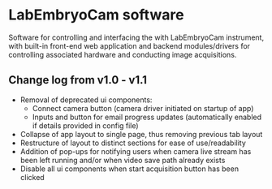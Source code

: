 # LabEmbryoCam software 

Software for controlling and interfacing the with LabEmbryoCam instrument, with built-in front-end web application and backend modules/drivers for controlling associated hardware and conducting image acquisitions. 

## Change log from v1.0 - v1.1

- Removal of deprecated ui components:
	- Connect camera button (camera driver initiated on startup of app)
	- Inputs and button for email progress updates (automatically enabled if details provided in config file)
- Collapse of app layout to single page, thus removing previous tab layout
- Restructure of layout to distinct sections for ease of use/readability
- Addition of pop-ups for notifying users when camera live stream has been left running and/or when video save path already exists 
- Disable all ui components when start acquisition button has been clicked

